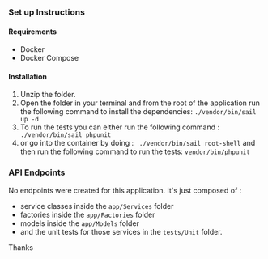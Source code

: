### Set up Instructions ####

#### Requirements ####
- Docker
- Docker Compose

#### Installation ####
1. Unzip the folder.
2. Open the folder in your terminal and from the root of the application run the following command to install the dependencies:
``` ./vendor/bin/sail up -d ```
3. To run the tests you can  either run the following command :
``` ./vendor/bin/sail phpunit```
4. or go into the container by doing :
``` ./vendor/bin/sail root-shell```
and then run the following command to run the tests:
``` vendor/bin/phpunit ```


### API Endpoints ###
No endpoints were created for this application. 
It's just composed of :
- service classes inside the `app/Services` folder 
- factories inside the `app/Factories` folder
- models inside the `app/Models` folder
- and the unit tests for those services in the `tests/Unit` folder.

Thanks

